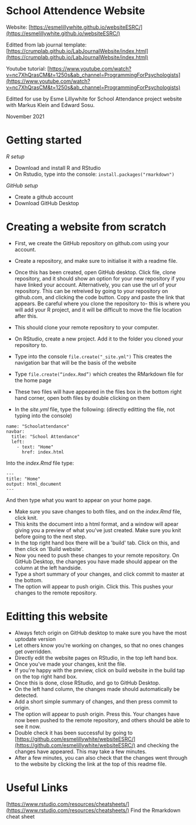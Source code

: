 # School Attendence Website

Website: [https://esmelillywhite.github.io/websiteESRC/](https://esmelillywhite.github.io/websiteESRC/)

Editted from lab journal template: [https://crumplab.github.io/LabJournalWebsite/index.html](https://crumplab.github.io/LabJournalWebsite/index.html)

Youtube tutorial: [https://www.youtube.com/watch?v=nc7XhQrasCM&t=1250s&ab_channel=ProgrammingForPsychologists](https://www.youtube.com/watch?v=nc7XhQrasCM&t=1250s&ab_channel=ProgrammingForPsychologists)

Editted for use by Esme Lillywhite for School Attendance project website with Markus Klein and Edward Sosu.

November 2021

# Getting started

*R setup*

* Download and install R and RStudio
* On Rstudio, type into the console:
`install.packages("rmarkdown")`

*GitHub setup*

* Create a github account
* Download GitHub Desktop

# Creating a website from scratch

* First, we create the GitHub repository on github.com using your account.
* Create a repository, and make sure to initialise it with a readme file.
* Once this has been created, open GitHub desktop. Click file, clone repository, and it should show an option for your new repository if you have linked your account. Alternatively, you can use the url of your repository. This can be retreived by going to your repository on github.com, and clicking the code button. Copy and paste the link that appears. Be careful where you clone the repository to- this is where you will add your R project, and it will be difficult to move the file location after this. 
* This should clone your remote repository to your computer. 

* On RStudio, create a new project. Add it to the folder you cloned your repository to. 
* Type into the console `file.create("_site.yml")` This creates the navigation bar that will be the basis of the website
* Type `file.create(“index.Rmd”)` which creates the RMarkdown file for the home page
* These two files will have appeared in the files box in the bottom right hand corner, open both files by double clicking on them
* In the _site.yml_ file, type the following: (directly editting the file, not typing into the console)

```
name: "Schoolattendance"
navbar:
  title: "School Attendance"
  left:
    - text: "Home"
      href: index.html
```
Into the _index.Rmd_ file type:

```
---
title: "Home"
output: html_document
---
```
And then type what you want to appear on your home page. 
* Make sure you save changes to both files, and on the _index.Rmd_ file, click knit.
* This knits the document into a html format, and a window will apear giving you a preview of what you've just created. Make sure you knit before going to the next step.
* In the top right hand box there will be a 'build' tab. Click on this, and then click on 'Build website'. 
* Now you need to push these changes to your remote repository. On GitHub Desktop, the changes you have made should appear on the column at the left handside.
* Type a short summary of your changes, and click commit to master at the bottom.
* The option will appear to push origin. Click this. This pushes your changes to the remote repository.

# Editting this website

* Always fetch origin on GitHub desktop to make sure you have the most uptodate version
* Let others know you're working on changes, so that no ones changes get overridden.
* Directly edit the website pages on RStudio, in the top left hand box.
* Once you've made your changes, knit the file.
* If you're happy with the preview, click on build website in the build tap on the top right hand box.
* Once this is done, close RStudio, and go to GitHub Desktop.
* On the left hand column, the changes made should automatically be detected.
* Add a short simple summary of changes, and then press commit to origin.
* The option will appear to push origin. Press this. Your changes have now been pushed to the remote repository, and others should be able to see it now.
* Double check it has been successful by going to [https://github.com/esmelillywhite/websiteESRC/](https://github.com/esmelillywhite/websiteESRC/) and checking the changes have appeared. This may take a few minutes.
* After a few minutes, you can also check that the changes went through to the website by clicking the link at the top of this readme file.

# Useful Links

[https://www.rstudio.com/resources/cheatsheets/](https://www.rstudio.com/resources/cheatsheets/) Find the Rmarkdown cheat sheet

